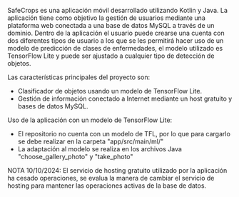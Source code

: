 SafeCrops es una aplicación móvil desarrollado utilizando Kotlin y Java. La aplicación tiene como objetivo la gestión de usuarios mediante una plataforma web conectada a una base de datos
MySQL a través de un dominio. Dentro de la aplicación el usuario puede crearse una cuenta con dos diferentes tipos de usuario a los que se les permitirá hacer uso de un modelo de predicción
de clases de enfermedades, el modelo utilizado es TensorFlow Lite y puede ser ajustado a cualquier tipo de detección de objetos. 

Las características principales del proyecto son:

- Clasificador de objetos usando un modelo de TensorFlow Lite.
- Gestión de información conectado a Internet mediante un host gratuito y bases de datos MySQL.

Uso de la aplicación con un modelo de TensorFlow Lite:
- El repositorio no cuenta con un modelo de TFL, por lo que para cargarlo se debe realizar en la carpeta "app/src/main/ml/"
- La adaptación al modelo se realiza en los archivos Java "choose_gallery_photo" y "take_photo"

NOTA 10/10/2024: 
El servicio de hosting gratuito utilizado por la aplicación ha cesado operaciones, se evalua la manera de cambiar el servicio de hosting para mantener las operaciones activas de la base de datos.
